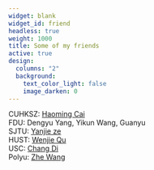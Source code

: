 ```yaml
---
widget: blank
widget_id: friend
headless: true
weight: 1000
title: Some of my friends
active: true
design:
  columns: "2"
  background:
    text_color_light: false
    image_darken: 0
---
```

CUHKSZ: [Haoming Cai](https://haomingcai.github.io/)\
FDU: Dengyu Yang, Yikun Wang, Guanyu\
SJTU: [Yanjie ze](https://yanjieze.com/)\
HUST: [Wenjie Qu](http://quwenjie.github.io/)\
USC: [Chang Di](https://boese0601.github.io/) \
Polyu: [Zhe Wang](https://zhe-wang0018.github.io/)

 